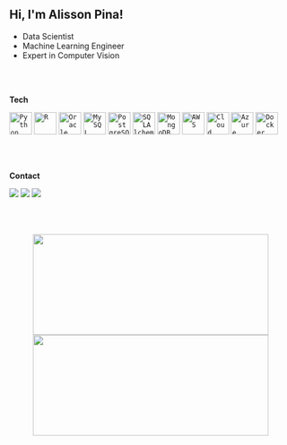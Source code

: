 [//]: <> (Créditos: https://github.com/rafaballerini)

## Hi, I'm Alisson Pina!
- Data Scientist
- Machine Learning Engineer
- Expert in Computer Vision

<br>
<br>

**Tech**

<code><img width="40px" src="https://cdn.jsdelivr.net/gh/devicons/devicon/icons/python/python-original.svg" title = "Python"/></code>
<code><img width="40px" src="https://cdn.jsdelivr.net/gh/devicons/devicon/icons/r/r-original.svg" title = "R"/></code>
<code><img width="40px" src="https://cdn.jsdelivr.net/gh/devicons/devicon/icons/oracle/oracle-original.svg" title = "Oracle"/></code>
<code><img width="40px" src="https://cdn.jsdelivr.net/gh/devicons/devicon/icons/mysql/mysql-original.svg" title = "MySQL"/></code>
<code><img width="40px" src="https://cdn.jsdelivr.net/gh/devicons/devicon/icons/postgresql/postgresql-original.svg" title = "PostgreSQL"/></code>
<code><img width="40px" src="https://cdn.jsdelivr.net/gh/devicons/devicon/icons/sqlalchemy/sqlalchemy-original.svg" title = "SQLAlchemy"/></code>
<code><img width="40px" src="https://cdn.jsdelivr.net/gh/devicons/devicon/icons/mongodb/mongodb-original.svg" title = "MongoDB"/></code>
<code><img width="40px" src="https://cdn.jsdelivr.net/gh/devicons/devicon/icons/amazonwebservices/amazonwebservices-original.svg" title = "AWS"/></code>
<code><img width="40px" src="https://cdn.jsdelivr.net/gh/devicons/devicon/icons/googlecloud/googlecloud-original.svg" title = "Cloud"/></code>
<code><img width="40px" src="https://cdn.jsdelivr.net/gh/devicons/devicon/icons/azure/azure-original.svg" title = "Azure"/></code>
<code><img width="40px" src="https://cdn.jsdelivr.net/gh/devicons/devicon/icons/docker/docker-original.svg" title = "Docker"/></code>

<br>
<br>

**Contact**

<div> 
  <a href = "mailto:contato@alissonpina.com"><img src="https://img.shields.io/badge/-Gmail-%23333?style=for-the-badge&logo=gmail&logoColor=white" target="_blank"></a>
  <a href="https://wa.me/5571991865588" target="_blank"><img src="https://img.shields.io/badge/WhatsApp-25D366?style=for-the-badge&logo=whatsapp&logoColor=white" target="_blank"></a>
  <a href="https://www.linkedin.com/in/alissonpina" target="_blank"><img src="https://img.shields.io/badge/-LinkedIn-%230077B5?style=for-the-badge&logo=linkedin&logoColor=white" target="_blank"></a>  
</div>

<br>
<br>

##

<div align="center">
  <a href="https://github.com/alissonpina">
  <img height="180em" width="420em" src="https://github-readme-stats.vercel.app/api?username=alissonpina&show_icons=true&theme=swift&include_all_commits=true&count_private=true"/>
  <img height="180em" width="420em" src="https://github-readme-stats.vercel.app/api/top-langs/?username=alissonpina&layout=compact&langs_count=7&theme=swift"/>
</div>
